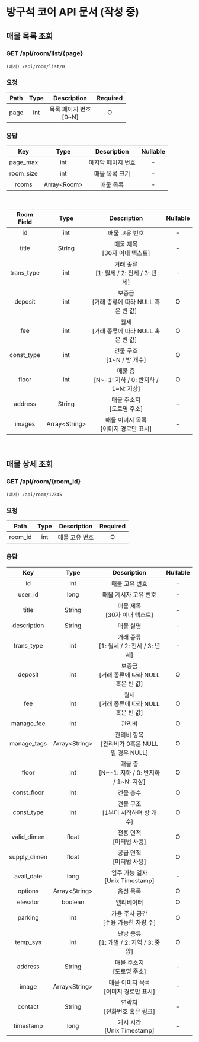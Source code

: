 # 방구석 코어 API 문서 (작성 중)

## 매물 목록 조회
### GET /api/room/list/{page}
`(예시) /api/room/list/0`
</br>

### 요청
| Path  | Type  |        Description         | Required |
| :---: | :---: | :------------------------: | :------: |
| page  |  int  | 목록 페이지 번호</br>[0~N] |    O     |

### 응답
|    Key    |     Type     |    Description     | Nullable |
| :-------: | :----------: | :----------------: | :------: |
| page_max  |     int      | 마지막 페이지 번호 |    -     |
| room_size |     int      |   매물 목록 크기   |    -     |
|   rooms   | Array\<Room> |     매물 목록      |    -     |

</br>

| Room Field |      Type      |                   Description                    | Nullable |
| :--------: | :------------: | :----------------------------------------------: | :------: |
|     id     |      int       |                  매물 고유 번호                  |    -     |
|   title    |     String     |         매물 제목</br>[30자 이내 텍스트]         |    -     |
| trans_type |      int       |   거래 종류</br>[1: 월세 / 2: 전세 / 3: 년세]    |    -     |
|  deposit   |      int       |  보증금</br>[거래 종류에 따라 NULL 혹은 빈 값]   |    O     |
|    fee     |      int       |   월세</br>[거래 종류에 따라 NULL 혹은 빈 값]    |    O     |
| const_type |      int       |          건물 구조</br>[1~N / 방 개수]           |    O     |
|   floor    |      int       | 매물 층</br>[N~-1: 지하 / 0: 반지하 / 1~N: 지상] |    O     |
|  address   |     String     |          매물 주소지</br>[도로명 주소]           |    -     |
|   images   | Array\<String> |    매물 이미지 목록</br>[이미지 경로만 표시]     |    -     |

</br>

## 매물 상세 조회
### GET /api/room/{room_id}
`(예시) /api/room/12345`
</br>

### 요청
|  Path   | Type  |  Description   | Required |
| :-----: | :---: | :------------: | :------: |
| room_id |  int  | 매물 고유 번호 |    O     |

### 응답
|     Key      |      Type      |                    Description                    | Nullable |
| :----------: | :------------: | :-----------------------------------------------: | :------: |
|      id      |      int       |                  매물 고유 번호                   |    -     |
|   user_id    |      long      |               매물 게시자 고유 번호               |    -     |
|    title     |     String     |         매물 제목</br>[30자 이내 텍스트]          |    -     |
| description  |     String     |                     매물 설명                     |    -     |
|  trans_type  |      int       |    거래 종류</br>[1: 월세 / 2: 전세 / 3: 년세]    |    -     |
|   deposit    |      int       |   보증금</br>[거래 종류에 따라 NULL 혹은 빈 값]   |    O     |
|     fee      |      int       |    월세</br>[거래 종류에 따라 NULL 혹은 빈 값]    |    O     |
|  manage_fee  |      int       |                      관리비                       |    O     |
| manage_tags  | Array\<String> | 관리비 항목</br>[관리비가 0혹은 NULL일 경우 NULL] |    O     |
|    floor     |      int       | 매물 층</br>[N~-1: 지하 / 0: 반지하 / 1~N: 지상]  |    O     |
| const_floor  |      int       |                     건물 층수                     |    O     |
|  const_type  |      int       |      건물 구조</br>[1부터 시작하며 방 개수]       |    O     |
| valid_dimen  |     float      |            전용 면적</br>[미터법 사용]            |    O     |
| supply_dimen |     float      |            공급 면적</br>[미터법 사용]            |    O     |
|  avail_date  |      long      |        입주 가능 일자</br>[Unix Timestamp]        |    -     |
|   options    | Array\<String> |                     옵션 목록                     |    O     |
|   elevator   |    boolean     |                    엘리베이터                     |    O     |
|   parking    |      int       |     가용 주차 공간</br>[수용 가능한 차량 수]      |    O     |
|   temp_sys   |      int       |    난방 종류</br>[1: 개별 / 2: 지역 / 3: 중앙]    |    O     |
|   address    |     String     |           매물 주소지</br>[도로명 주소]           |    -     |
|    image     | Array\<String> |     매물 이미지 목록</br>[이미지 경로만 표시]     |    -     |
|   contact    |     String     |          연락처</br>[전화번호 혹은 링크]          |    -     |
|  timestamp   |      long      |          게시 시간</br>[Unix Timestamp]           |    -     |

</br>

